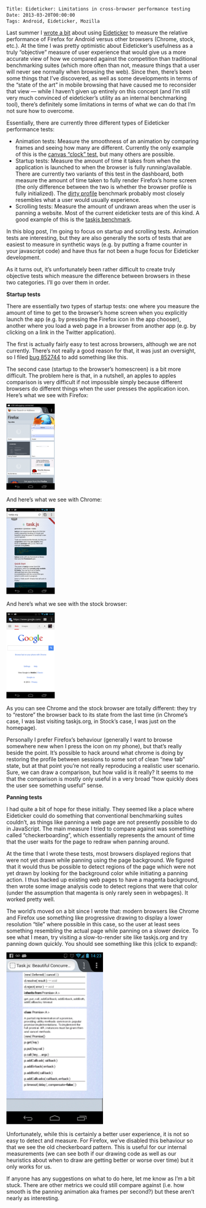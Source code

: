     Title: Eideticker: Limitations in cross-browser performance testing
    Date: 2013-03-20T00:00:00
    Tags: Android, Eideticker, Mozilla


Last summer I [wrote a bit][1] about using [Eideticker][2] to measure the relative performance of Firefox for Android versus other browsers (Chrome, stock, etc.). At the time I was pretty optimistic about Eideticker&#8217;s usefulness as a truly &#8220;objective&#8221; measure of user experience that would give us a more accurate view of how we compared against the competition than traditional benchmarking suites (which more often than not, measure things that a user will never see normally when browsing the web). Since then, there&#8217;s been some things that I&#8217;ve discovered, as well as some developments in terms of the &#8220;state of the art&#8221; in mobile browsing that have caused me to reconsider that view &#8212; while I haven&#8217;t given up entirely on this concept (and I&#8217;m still very much convinced of eideticker&#8217;s utility as an internal benchmarking tool), there&#8217;s definitely some limitations in terms of what we can do that I&#8217;m not sure how to overcome. 

Essentially, there are currently three different types of Eideticker performance tests:

  * Animation tests: Measure the smoothness of an animation by comparing frames and seeing how many are different. Currently the only example of this is the [canvas &#8220;clock&#8221; test][3], but many others are possible.
  * Startup tests: Measure the amount of time it takes from when the application is launched to when the browser is fully running/available. There are currently two variants of this test in the dashboard, both measure the amount of time taken to fully render Firefox&#8217;s home screen (the only difference between the two is whether the browser profile is fully initialized). The [dirty profile][4] benchmark probably most closely resembles what a user would usually experience.
  * Scrolling tests: Measure the amount of undrawn areas when the user is panning a website. Most of the current eideticker tests are of this kind. A good example of this is the [taskjs benchmark][5].

In this blog post, I&#8217;m going to focus on startup and scrolling tests. Animation tests are interesting, but they are also generally the sorts of tests that are easiest to measure in synthetic ways (e.g. by putting a frame counter in your javascript code) and have thus far not been a huge focus for Eideticker development.

As it turns out, it&#8217;s unfortunately been rather difficult to create truly objective tests which measure the difference between browsers in these two categories. I&#8217;ll go over them in order.

**Startup tests**

There are essentially two types of startup tests: one where you measure the amount of time to get to the browser&#8217;s home screen when you explicitly launch the app (e.g. by pressing the Firefox icon in the app chooser), another where you load a web page in a browser from another app (e.g. by clicking on a link in the Twitter application).

The first is actually fairly easy to test across browsers, although we are not currently. There&#8217;s not really a good reason for that, it was just an oversight, so I filed [bug 852744][6] to add something like this.

The second case (startup to the browser&#8217;s homescreen) is a bit more difficult. The problem here is that, in a nutshell, an apples to apples comparison is very difficult if not impossible simply because different browsers do different things when the user presses the application icon. Here&#8217;s what we see with Firefox:

<img src="/files/eideticker/firefox-startup.png" style="width:25%;" />

And here&#8217;s what we see with Chrome:

<img src="/files/eideticker/chrome-startup.png" style="width:25%;" />

And here&#8217;s what we see with the stock browser:

<img src="/files/eideticker/stock-startup.png" style="width:25%;" />

As you can see Chrome and the stock browser are totally different: they try to &#8220;restore&#8221; the browser back to its state from the last time (in Chrome&#8217;s case, I was last visiting taskjs.org, in Stock&#8217;s case, I was just on the homepage).

Personally I prefer Firefox&#8217;s behaviour (generally I want to browse somewhere new when I press the icon on my phone), but that&#8217;s really beside the point. It&#8217;s possible to hack around what chrome is doing by restoring the profile between sessions to some sort of clean &#8220;new tab&#8221; state, but at that point you&#8217;re not really reproducing a realistic user scenario. Sure, we can draw a comparison, but how valid is it really? It seems to me that the comparison is mostly only useful in a very broad &#8220;how quickly does the user see something useful&#8221; sense.

**Panning tests**

I had quite a bit of hope for these initially. They seemed like a place where Eideticker could do something that conventional benchmarking suites couldn&#8217;t, as things like panning a web page are not presently possible to do in JavaScript. The main measure I tried to compare against was something called &#8220;checkerboarding&#8221;, which essentially represents the amount of time that the user waits for the page to redraw when panning around.

At the time that I wrote these tests, most browsers displayed regions that were not yet drawn while panning using the page background. We figured that it would thus be possible to detect regions of the page which were not yet drawn by looking for the background color while initiating a panning action. I thus hacked up existing web pages to have a magenta background, then wrote some image analysis code to detect regions that were that color (under the assumption that magenta is only rarely seen in webpages). It worked pretty well.

The world&#8217;s moved on a bit since I wrote that: modern browsers like Chrome and Firefox use something like progressive drawing to display a lower resolution &#8220;tile&#8221; where possible in this case, so the user at least sees something resembling the actual page while panning on a slower device. To see what I mean, try visiting a slow-to-render site like taskjs.org and try panning down quickly. You should see something like this (click to expand):

[<img src="/files/eideticker/firefox-partialy-drawn.png" style="width:50%;" />][7]

Unfortunately, while this is certainly a better user experience, it is not so easy to detect and measure.  For Firefox, we&#8217;ve disabled this behaviour so that we see the old checkerboard pattern. This is useful for our internal measurements (we can see both if our drawing code as well as our heuristics about when to draw are getting better or worse over time) but it only works for us.

If anyone has any suggestions on what to do here, let me know as I&#8217;m a bit stuck. There are other metrics we could still compare against (i.e. how smooth is the panning animation aka frames per second?) but these aren&#8217;t nearly as interesting.

 [1]: http://wrla.ch/blog/2012/06/mobile-firefox-measuring-how-a-browser-feels/
 [2]: https://wiki.mozilla.org/Project_Eideticker
 [3]: http://eideticker.wrla.ch/#/samsung-gn/clock/fps
 [4]: http://eideticker.wrla.ch/#/samsung-gn/startup-abouthome-dirty/timetostableframe
 [5]: http://eideticker.wrla.ch/#/samsung-gn/taskjs/fps
 [6]: https://bugzilla.mozilla.org/show_bug.cgi?id=852744
 [7]: /files/eideticker/firefox-partialy-drawn.png